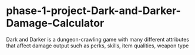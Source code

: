 # phase-1-project-Dark-and-Darker-Damage-Calculator
Dark and Darker is a dungeon-crawling game with many different attributes that affect damage output such as perks, skills, item qualities, weapon type
